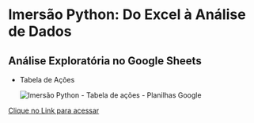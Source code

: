 # Imersão Python: Do Excel à Análise de Dados

## Análise Exploratória no Google Sheets

- Tabela de Ações

  ![Imersão Python - Tabela de ações - Planilhas Google](https://github.com/iancaabreu/Analise_Excel/assets/102169504/3fb09d0e-eb9d-44af-83c4-f9c5833e467b)


 

[Clique no Link para acessar](https://docs.google.com/spreadsheets/d/1-WTi5fCHBwr6vi18HkQFoEPxfOseq26cV6_Xvaxa_pM/edit?usp=sharing)

